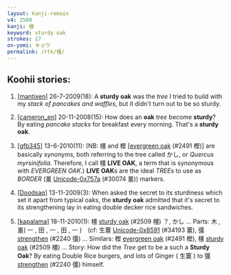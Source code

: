 ```yaml
---
layout: kanji-remain
v4: 2509
kanji: 橿
keyword: sturdy oak
strokes: 17
on-yomi: キョウ
permalink: /rtk/橿/
---
```


## Koohii stories: 

1) [<a href="http://kanji.koohii.com/profile/mantixen">mantixen</a>] 26-7-2009(18): A<strong> sturdy oak</strong> was the <em>tree</em> I tried to build with my <em>stack of pancakes and waffles</em>, but it didn&#039;t turn out to be so sturdy.

2) [<a href="http://kanji.koohii.com/profile/cameron_en">cameron_en</a>] 20-11-2008(15): How does an <strong>oak</strong> <em>tree</em> become <strong>sturdy</strong>? By eating <em>pancake stacks</em> for breakfast every morning. That&#039;s a<strong> sturdy oak</strong>.

3) [<a href="http://kanji.koohii.com/profile/gfb345">gfb345</a>] 13-6-2010(11): (NB: 橿 and 樫 [<a href="../v4/2491.html">evergreen oak</a> (#2491 樫)] are basically synonyms, both referring to the tree called かし, or <em>Quercus myrsinifolia</em>. Therefore, I call 橿 <strong>LIVE OAK</strong>, a term that is synonymous with <em>EVERGREEN OAK</em>.) <strong>LIVE OAK</strong>s are the ideal <em>TREE</em>s to use as <em>BORDER</em> (畺 <a href="http://kanji.koohii.com/study/kanji/30074">Unicode-0x757a</a> (#30074 畺)) markers.

4) [<a href="http://kanji.koohii.com/profile/Doodsaq">Doodsaq</a>] 13-11-2009(3): When asked the secret to its sturdiness which set it apart from typical oaks, the<strong> sturdy oak</strong> admitted that it&#039;s secret to its strengthening lay in eating double decker rice sandwiches.

5) [<a href="http://kanji.koohii.com/profile/kapalama">kapalama</a>] 18-11-2010(1): 橿 <a href="../v4/2509.html">sturdy oak</a> (#2509 橿) ？, かし ... Parts: 木 , 畺( 一 , 田 , 一 , 田 , 一 )　(cf: 生薑 <a href="http://kanji.koohii.com/study/kanji/34193">Unicode-0x8591</a> (#34193 薑), 彊 <a href="../v4/2240.html">strengthen</a> (#2240 彊) ... Similars: 樫 <a href="../v4/2491.html">evergreen oak</a> (#2491 樫), 橿 <a href="../v4/2509.html">sturdy oak</a> (#2509 橿) ... Story: How did the <em>Tree</em> get to be a such a <strong>Sturdy Oak</strong>? By eating Double Rice burgers, and lots of Ginger ( 生薑 ) to 彊 <a href="../v4/2240.html">strengthen</a> (#2240 彊) himself.

